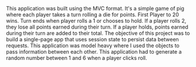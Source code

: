 
This application was built using the MVC format.
It's a simple game of pig where each player takes a turn rolling a die for points.
First Player to 20 wins.
Turn ends when player rolls a 1 or chooses to hold.
If a player rolls 2, they lose all points earned during their turn.
If a player holds, points earned during their turn are added to their total.
The objective of this project was to build a single-page app that uses session state to persist data between requests.
This application was model heavy where I used the objects to pass information between each other.
This application had to generate a random number between 1 and 6 when a player clicks roll.

